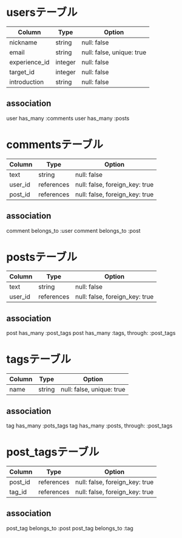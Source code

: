# usersテーブル
| Column        | Type           | Option                         |
|---------------|----------------|--------------------------------|
| nickname      | string         | null: false                    |
| email         | string         | null: false, unique: true      |
| experience_id | integer        | null: false                    |
| target_id     | integer        | null: false                    |
| introduction  | string         | null: false                    |

## association
user has_many :comments
user has_many :posts


# commentsテーブル
| Column       | Type           | Option                         |
|--------------|----------------|--------------------------------|
| text         | string         | null: false                    |
| user_id      | references     | null: false, foreign_key: true |
| post_id      | references     | null: false, foreign_key: true |

## association
comment belongs_to :user
comment belongs_to :post


# postsテーブル 
| Column       | Type           | Option                         |
|--------------|----------------|--------------------------------|
| text         | string         | null: false                    |
| user_id      | references     | null: false, foreign_key: true |

## association
post has_many :post_tags
post has_many :tags, through: :post_tags


# tagsテーブル
| Column        | Type          | Option                         |
|---------------|---------------|--------------------------------|
| name          | string        | null: false, unique: true      |

## association
tag has_many :pots_tags
tag has_many :posts, through: :post_tags


# post_tagsテーブル
| Column        | Type          | Option                         |
|---------------|---------------|--------------------------------|
| post_id       | references    | null: false, foreign_key: true |
| tag_id        | references    | null: false, foreign_key: true |

## association
post_tag belongs_to :post
post_tag belongs_to :tag
